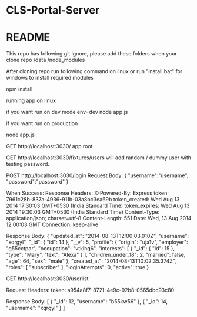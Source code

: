 CLS-Portal-Server
=================
# README #

This repo has following git ignore, please add these folders when your clone repo 
/data 
/node_modules 

After cloning repo run following command on linux or run "install.bat" for windows to install required modules

npm install 


running app on linux

if you want run on dev mode 
env=dev node app.js

if you want run on production 

node app.js

GET http://localhost:3030/  app root

GET http://localhost:3030/fixtures/users   will add random / dummy user with testing password.

POST http://localhost:3030/login 
Request Body:
{
"username":"username",
"password":"password"
}

When Success:
Response Headers:
X-Powered-By: Express
token: 7961c28b-837a-4936-911b-03a8bc3ea69b
token_created: Wed Aug 13 2014 17:30:03 GMT+0530 (India Standard Time)
token_expires: Wed Aug 13 2014 19:30:03 GMT+0530 (India Standard Time)
Content-Type: application/json; charset=utf-8 
Content-Length: 551 
Date: Wed, 13 Aug 2014 12:00:03 GMT 
Connection: keep-alive

Response Body:
{
  "updated_at": "2014-08-13T12:00:03.010Z",
  "username": "xqrgyl",
  "_id": {
    "id": 14
  },
  "__v": 5,
  "profile": {
    "origin": "uja1v",
    "employer": "g55cctpar",
    "occupation": "vtklhq6",
    "interests": [
      {
        "_id": {
          "id": 15
        },
        "type": "Mary",
        "text": "Alexa"
      }
    ],
    "children_under_18": 2,
    "married": false,
    "age": 64,
    "sex": "male"
  },
  "created_at": "2014-08-13T10:02:35.374Z",
  "roles": [
    "subscriber"
  ],
  "loginAttempts": 0,
  "active": true
}


GET http://localhost:3030/userlist

Request Headers:
token: a954a8f7-8721-4e9c-92b8-0565dbc93c80

Response Body:
[
   {
    "_id": 12,
    "username": "b55kw56"
  },
  {
    "_id": 14,
    "username": "xqrgyl"
  }
]


